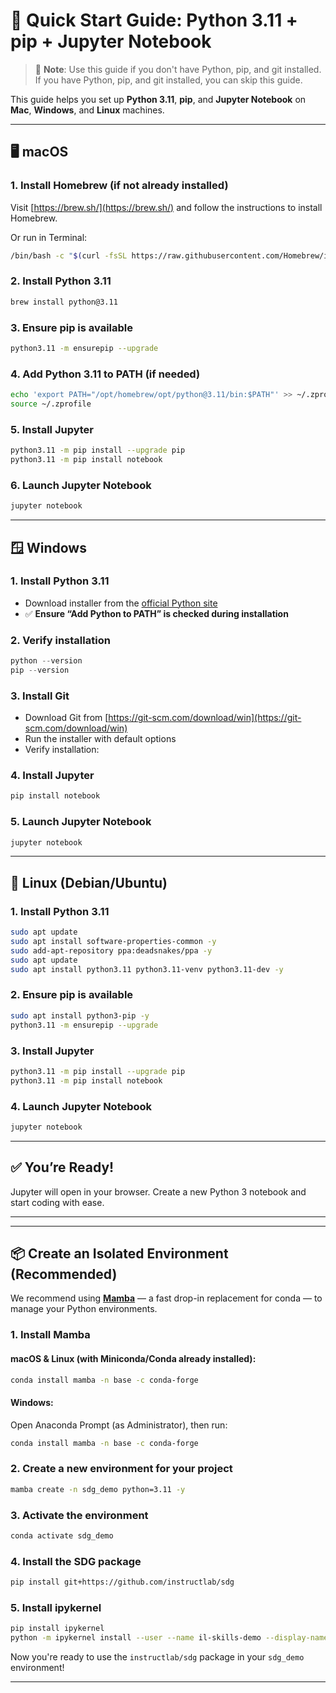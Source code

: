 # 🚀 Quick Start Guide: Python 3.11 + pip + Jupyter Notebook

> 📝 **Note**: Use this guide if you don't have Python, pip, and git installed. If you have Python, pip, and git installed, you can skip this guide.

This guide helps you set up **Python 3.11**, **pip**, and **Jupyter Notebook** on **Mac**, **Windows**, and **Linux** machines.

---

## 🖥️ macOS

### 1. Install Homebrew (if not already installed)
Visit [https://brew.sh/](https://brew.sh/) and follow the instructions to install Homebrew.

Or run in Terminal:
```bash
/bin/bash -c "$(curl -fsSL https://raw.githubusercontent.com/Homebrew/install/HEAD/install.sh)"
```

### 2. Install Python 3.11
```bash
brew install python@3.11
```

### 3. Ensure pip is available
```bash
python3.11 -m ensurepip --upgrade
```

### 4. Add Python 3.11 to PATH (if needed)
```bash
echo 'export PATH="/opt/homebrew/opt/python@3.11/bin:$PATH"' >> ~/.zprofile
source ~/.zprofile
```

### 5. Install Jupyter
```bash
python3.11 -m pip install --upgrade pip
python3.11 -m pip install notebook
```

### 6. Launch Jupyter Notebook
```bash
jupyter notebook
```

---

## 🪟 Windows

### 1. Install Python 3.11

- Download installer from the [official Python site](https://www.python.org/downloads/release/python-3110/)
- ✅ **Ensure “Add Python to PATH” is checked during installation**

### 2. Verify installation
```powershell
python --version
pip --version
```

### 3. Install Git

- Download Git from [https://git-scm.com/download/win](https://git-scm.com/download/win)
- Run the installer with default options
- Verify installation:


### 4. Install Jupyter
```powershell
pip install notebook
```

### 5. Launch Jupyter Notebook
```powershell
jupyter notebook
```

---

## 🐧 Linux (Debian/Ubuntu)

### 1. Install Python 3.11
```bash
sudo apt update
sudo apt install software-properties-common -y
sudo add-apt-repository ppa:deadsnakes/ppa -y
sudo apt update
sudo apt install python3.11 python3.11-venv python3.11-dev -y
```

### 2. Ensure pip is available
```bash
sudo apt install python3-pip -y
python3.11 -m ensurepip --upgrade
```

### 3. Install Jupyter
```bash
python3.11 -m pip install --upgrade pip
python3.11 -m pip install notebook
```

### 4. Launch Jupyter Notebook
```bash
jupyter notebook
```

---

## ✅ You’re Ready!

Jupyter will open in your browser. Create a new Python 3 notebook and start coding with ease.

---

---

## 📦 Create an Isolated Environment (Recommended)

We recommend using [**Mamba**](https://mamba.readthedocs.io/en/latest/) — a fast drop-in replacement for conda — to manage your Python environments.

### 1. Install Mamba

#### macOS & Linux (with Miniconda/Conda already installed):
```bash
conda install mamba -n base -c conda-forge
```

#### Windows:
Open Anaconda Prompt (as Administrator), then run:
```bash
conda install mamba -n base -c conda-forge
```

### 2. Create a new environment for your project
```bash
mamba create -n sdg_demo python=3.11 -y
```

### 3. Activate the environment
```bash
conda activate sdg_demo
```

### 4. Install the SDG package
```bash
pip install git+https://github.com/instructlab/sdg
```

### 5. Install ipykernel

```bash
pip install ipykernel
python -m ipykernel install --user --name il-skills-demo --display-name "Python (il-skills-demo)"
```


Now you're ready to use the `instructlab/sdg` package in your `sdg_demo` environment!

---
